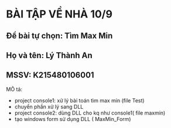 # BÀI TẬP VỀ NHÀ 10/9
## Đề bài tự chọn: Tìm Max Min
## Họ và tên: Lý Thành An
## MSSV: K215480106001
MÔ tả:
- project console1: xử lý bài toán tìm max min (file Test)
 - chuyển phần xử lý sang DLL 
 - project console2: dùng DLL cho kq như console1( file maxmin)
 - tạo windows form sử dụng DLL ( MaxMin_Form)
